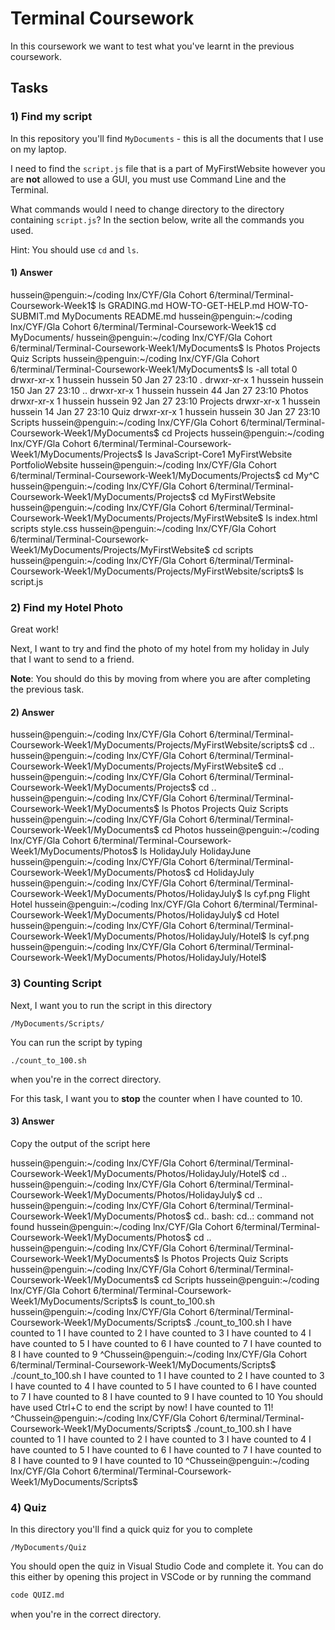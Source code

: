 # Terminal Coursework

In this coursework we want to test what you've learnt in the previous coursework.

## Tasks

### 1) Find my script

In this repository you'll find `MyDocuments` - this is all the documents that I use on my laptop.

I need to find the `script.js` file that is a part of MyFirstWebsite however you are **not** allowed to use a GUI, you must use Command Line and the Terminal.

What commands would I need to change directory to the directory containing `script.js`? In the section below, write all the commands you used.

Hint: You should use `cd` and `ls`.

#### 1) Answer

hussein@penguin:~/coding lnx/CYF/Gla Cohort 6/terminal/Terminal-Coursework-Week1$ ls
GRADING.md  HOW-TO-GET-HELP.md  HOW-TO-SUBMIT.md  MyDocuments  README.md
hussein@penguin:~/coding lnx/CYF/Gla Cohort 6/terminal/Terminal-Coursework-Week1$ cd MyDocuments/
hussein@penguin:~/coding lnx/CYF/Gla Cohort 6/terminal/Terminal-Coursework-Week1/MyDocuments$ ls
Photos  Projects  Quiz  Scripts
hussein@penguin:~/coding lnx/CYF/Gla Cohort 6/terminal/Terminal-Coursework-Week1/MyDocuments$ ls -all
total 0
drwxr-xr-x 1 hussein hussein  50 Jan 27 23:10 .
drwxr-xr-x 1 hussein hussein 150 Jan 27 23:10 ..
drwxr-xr-x 1 hussein hussein  44 Jan 27 23:10 Photos
drwxr-xr-x 1 hussein hussein  92 Jan 27 23:10 Projects
drwxr-xr-x 1 hussein hussein  14 Jan 27 23:10 Quiz
drwxr-xr-x 1 hussein hussein  30 Jan 27 23:10 Scripts
hussein@penguin:~/coding lnx/CYF/Gla Cohort 6/terminal/Terminal-Coursework-Week1/MyDocuments$ cd Projects
hussein@penguin:~/coding lnx/CYF/Gla Cohort 6/terminal/Terminal-Coursework-Week1/MyDocuments/Projects$ ls
JavaScript-Core1  MyFirstWebsite  PortfolioWebsite
hussein@penguin:~/coding lnx/CYF/Gla Cohort 6/terminal/Terminal-Coursework-Week1/MyDocuments/Projects$ cd My^C
hussein@penguin:~/coding lnx/CYF/Gla Cohort 6/terminal/Terminal-Coursework-Week1/MyDocuments/Projects$ cd MyFirstWebsite
hussein@penguin:~/coding lnx/CYF/Gla Cohort 6/terminal/Terminal-Coursework-Week1/MyDocuments/Projects/MyFirstWebsite$ ls
index.html  scripts  style.css
hussein@penguin:~/coding lnx/CYF/Gla Cohort 6/terminal/Terminal-Coursework-Week1/MyDocuments/Projects/MyFirstWebsite$ cd scripts
hussein@penguin:~/coding lnx/CYF/Gla Cohort 6/terminal/Terminal-Coursework-Week1/MyDocuments/Projects/MyFirstWebsite/scripts$ ls
script.js<!-- Write your answer here -->

### 2) Find my Hotel Photo

Great work!

Next, I want to try and find the photo of my hotel from my holiday in July that I want to send to a friend.

**Note**: You should do this by moving from where you are after completing the previous task.

#### 2) Answer

hussein@penguin:~/coding lnx/CYF/Gla Cohort 6/terminal/Terminal-Coursework-Week1/MyDocuments/Projects/MyFirstWebsite/scripts$ cd ..
hussein@penguin:~/coding lnx/CYF/Gla Cohort 6/terminal/Terminal-Coursework-Week1/MyDocuments/Projects/MyFirstWebsite$ cd ..
hussein@penguin:~/coding lnx/CYF/Gla Cohort 6/terminal/Terminal-Coursework-Week1/MyDocuments/Projects$ cd ..
hussein@penguin:~/coding lnx/CYF/Gla Cohort 6/terminal/Terminal-Coursework-Week1/MyDocuments$ ls
Photos  Projects  Quiz  Scripts
hussein@penguin:~/coding lnx/CYF/Gla Cohort 6/terminal/Terminal-Coursework-Week1/MyDocuments$ cd Photos
hussein@penguin:~/coding lnx/CYF/Gla Cohort 6/terminal/Terminal-Coursework-Week1/MyDocuments/Photos$ ls
HolidayJuly  HolidayJune
hussein@penguin:~/coding lnx/CYF/Gla Cohort 6/terminal/Terminal-Coursework-Week1/MyDocuments/Photos$ cd HolidayJuly
hussein@penguin:~/coding lnx/CYF/Gla Cohort 6/terminal/Terminal-Coursework-Week1/MyDocuments/Photos/HolidayJuly$ ls
cyf.png  Flight  Hotel
hussein@penguin:~/coding lnx/CYF/Gla Cohort 6/terminal/Terminal-Coursework-Week1/MyDocuments/Photos/HolidayJuly$ cd Hotel
hussein@penguin:~/coding lnx/CYF/Gla Cohort 6/terminal/Terminal-Coursework-Week1/MyDocuments/Photos/HolidayJuly/Hotel$ ls
cyf.png
hussein@penguin:~/coding lnx/CYF/Gla Cohort 6/terminal/Terminal-Coursework-Week1/MyDocuments/Photos/HolidayJuly/Hotel$ <!-- Write your answer here -->

### 3) Counting Script

Next, I want you to run the script in this directory

```
/MyDocuments/Scripts/
```

You can run the script by typing

```
./count_to_100.sh
```

when you're in the correct directory.

For this task, I want you to **stop** the counter when I have counted to 10.

#### 3) Answer

Copy the output of the script here

hussein@penguin:~/coding lnx/CYF/Gla Cohort 6/terminal/Terminal-Coursework-Week1/MyDocuments/Photos/HolidayJuly/Hotel$ cd ..
hussein@penguin:~/coding lnx/CYF/Gla Cohort 6/terminal/Terminal-Coursework-Week1/MyDocuments/Photos/HolidayJuly$ cd ..
hussein@penguin:~/coding lnx/CYF/Gla Cohort 6/terminal/Terminal-Coursework-Week1/MyDocuments/Photos$ cd.. 
bash: cd..: command not found
hussein@penguin:~/coding lnx/CYF/Gla Cohort 6/terminal/Terminal-Coursework-Week1/MyDocuments/Photos$ cd ..
hussein@penguin:~/coding lnx/CYF/Gla Cohort 6/terminal/Terminal-Coursework-Week1/MyDocuments$ ls
Photos  Projects  Quiz  Scripts
hussein@penguin:~/coding lnx/CYF/Gla Cohort 6/terminal/Terminal-Coursework-Week1/MyDocuments$ cd Scripts
hussein@penguin:~/coding lnx/CYF/Gla Cohort 6/terminal/Terminal-Coursework-Week1/MyDocuments/Scripts$ ls
count_to_100.sh
hussein@penguin:~/coding lnx/CYF/Gla Cohort 6/terminal/Terminal-Coursework-Week1/MyDocuments/Scripts$ ./count_to_100.sh
I have counted to 1
I have counted to 2
I have counted to 3
I have counted to 4
I have counted to 5
I have counted to 6
I have counted to 7
I have counted to 8
I have counted to 9
^Chussein@penguin:~/coding lnx/CYF/Gla Cohort 6/terminal/Terminal-Coursework-Week1/MyDocuments/Scripts$ ./count_to_100.sh
I have counted to 1
I have counted to 2
I have counted to 3
I have counted to 4
I have counted to 5
I have counted to 6
I have counted to 7
I have counted to 8
I have counted to 9
I have counted to 10
You should have used Ctrl+C to end the script by now! I have counted to 11!
^Chussein@penguin:~/coding lnx/CYF/Gla Cohort 6/terminal/Terminal-Coursework-Week1/MyDocuments/Scripts$ ./count_to_100.sh
I have counted to 1
I have counted to 2
I have counted to 3
I have counted to 4
I have counted to 5
I have counted to 6
I have counted to 7
I have counted to 8
I have counted to 9
I have counted to 10
^Chussein@penguin:~/coding lnx/CYF/Gla Cohort 6/terminal/Terminal-Coursework-Week1/MyDocuments/Scripts$ <!-- Write your answer here -->

### 4) Quiz

In this directory you'll find a quick quiz for you to complete

```
/MyDocuments/Quiz
```

You should open the quiz in Visual Studio Code and complete it. You can do this either by opening this project in VSCode or by running the command

```sh
code QUIZ.md
```

when you're in the correct directory.
